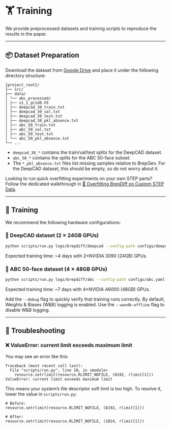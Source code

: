 # 🏋️ Training

We provide preprocessed datasets and training scripts to reproduce the results in the paper.

---

## 📦 Dataset Preparation

Download the dataset from [Google Drive](https://drive.google.com/drive/folders/1pM2SU0p6nNdW_c4z2bgtnKsnyCsI2gKm?usp=drive_link) and place it under the following directory structure:
```angular2html
{project_root}/
├── src/
├── data/
│ └── abc_processed/
│ ├── v1_1_grid8.h5
│ ├── deepcad_30_train.txt
│ ├── deepcad_30_val.txt
│ ├── deepcad_30_test.txt
│ ├── deepcad_30_pkl_absence.txt
│ ├── abc_50_train.txt
│ ├── abc_50_val.txt
│ ├── abc_50_test.txt
│ └── abc_50_pkl_absence.txt
└── ...
```

- `deepcad_30_*` contains the train/val/test splits for the DeepCAD dataset.
- `abc_50_*` contains the splits for the ABC 50-face subset.
- The `*_pkl_absence.txt` files list missing samples relative to BrepGen. For the DeepCAD dataset, this should be empty,  so do not worry about it.

Looking to run quick overfitting experiments on your own STEP parts? Follow the dedicated walkthrough in [🔧 Overfitting BrepDiff on Custom STEP Data](docs/custom_overfit.md).

---

## 🚀 Training

We recommend the following hardware configurations:

### 🔹 DeepCAD dataset (2 × 24GB GPUs)
```bash
python scripts/run.py logs/brepdiff/deepcad --config-path configs/deepcad.yaml
```
Expected training time: ~4 days with 2×NVIDIA 3090 (24GB) GPUs.

### 🔹 ABC 50-face dataset (4 × 48GB GPUs)
```bash
python scripts/run.py logs/brepdiff/abc --config-path configs/abc.yaml
```
Expected training time: ~7 days with 4×NVIDIA A6000 (48GB) GPUs.


Add the `--debug` flag to quickly verify that training runs correctly.
By default, Weights & Biases (W&B) logging is enabled.
Use the `--wandb-offline` flag to disable W&B logging.

---

## 🧯 Troubleshooting
### ❌ ValueError: current limit exceeds maximum limit
You may see an error like this:
```
Traceback (most recent call last):
  File "scripts/run.py", line 18, in <module>
    resource.setrlimit(resource.RLIMIT_NOFILE, (8192, rlimit[1]))
ValueError: current limit exceeds maximum limit
```

This means your system’s file descriptor soft limit is too high.
To resolve it, lower the value in `scripts/run.py`:
```
# Before:
resource.setrlimit(resource.RLIMIT_NOFILE, (8192, rlimit[1]))

# After:
resource.setrlimit(resource.RLIMIT_NOFILE, (1024, rlimit[1]))
```


